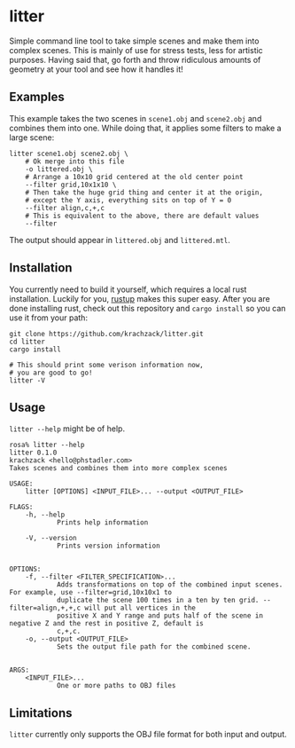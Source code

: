 # litter
Simple command line tool to take simple scenes and make them into complex scenes.
This is mainly of use for stress tests, less for artistic purposes. Having said
that, go forth and throw ridiculous amounts of geometry at your tool and see how
it handles it!

## Examples
This example takes the two scenes in `scene1.obj` and `scene2.obj` and combines them
into one. While doing that, it applies some filters to make a large scene:

    litter scene1.obj scene2.obj \
        # Ok merge into this file
        -o littered.obj \
        # Arrange a 10x10 grid centered at the old center point
        --filter grid,10x1x10 \
        # Then take the huge grid thing and center it at the origin,
        # except the Y axis, everything sits on top of Y = 0
        --filter align,c,+,c
        # This is equivalent to the above, there are default values
        --filter

The output should appear in `littered.obj` and `littered.mtl`.

## Installation
You currently need to build it yourself, which requires a local rust installation.
Luckily for you, [rustup](https://rustup.rs/) makes this super easy. After you
are done installing rust, check out this repository and `cargo install` so you can
use it from your path:

    git clone https://github.com/krachzack/litter.git
    cd litter
    cargo install

    # This should print some verison information now,
    # you are good to go!
    litter -V

## Usage
`litter --help` might be of help.

    rosa% litter --help
    litter 0.1.0
    krachzack <hello@phstadler.com>
    Takes scenes and combines them into more complex scenes

    USAGE:
        litter [OPTIONS] <INPUT_FILE>... --output <OUTPUT_FILE>

    FLAGS:
        -h, --help       
                Prints help information

        -V, --version    
                Prints version information


    OPTIONS:
        -f, --filter <FILTER_SPECIFICATION>...    
                Adds transformations on top of the combined input scenes. For example, use --filter=grid,10x10x1 to
                duplicate the scene 100 times in a ten by ten grid. --filter=align,+,+,c will put all vertices in the
                positive X and Y range and puts half of the scene in negative Z and the rest in positive Z, default is
                c,+,c.
        -o, --output <OUTPUT_FILE>                
                Sets the output file path for the combined scene.


    ARGS:
        <INPUT_FILE>...    
                One or more paths to OBJ files

## Limitations
`litter` currently only supports the OBJ file format for both input and output.

